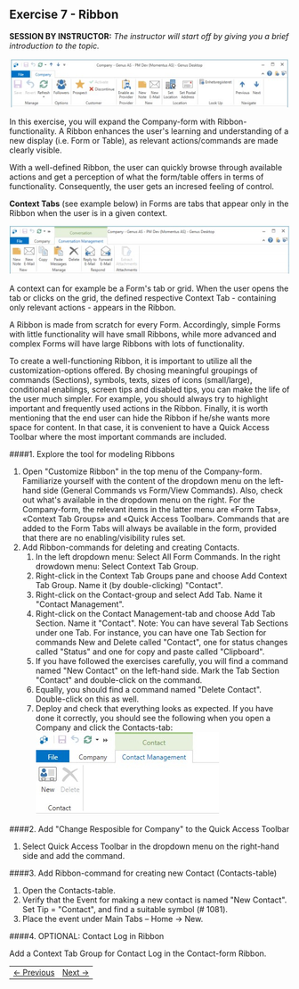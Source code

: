 ## Exercise 7 - Ribbon
**SESSION BY INSTRUCTOR:** *The instructor will start off by giving you a brief introduction to the topic.*

 ![oppg5fig1.JPG](media/oppg5fig1.JPG)

In this exercise, you will expand the Company-form with Ribbon-functionality. A Ribbon enhances the user's learning and understanding of a new display (i.e. Form or Table), as relevant actions/commands are made clearly visible.

With a well-defined Ribbon, the user can quickly browse through available actions and get a perception of what the form/table offers in terms of functionality. Consequently, the user gets an incresed feeling of control.
 
**Context Tabs** (see example below) in Forms are tabs that appear only in the Ribbon when the user is in a given context. 

![oppg5fig2.JPG](media/oppg5fig2.JPG)

A context can for example be a Form's tab or grid. When the user opens the tab or clicks on the grid, the defined respective Context Tab - containing only relevant actions - appears in the Ribbon.

A Ribbon is made from scratch for every Form. Accordingly, simple Forms with little functionality will have small Ribbons, while more advanced and complex Forms will have large Ribbons with lots of functionality.

To create a well-functioning Ribbon, it is important to utilize all the customization-options offered. By chosing meaningful groupings of commands (Sections), symbols, texts, sizes of icons (small/large), conditional enablings, screen tips and disabled tips, you can make the life of the user much simpler. For example, you should always try to highlight important and frequently used actions in the Ribbon. 
Finally, it is worth mentioning that the end user can hide the Ribbon if he/she wants more space for content. In that case, it is convenient to have a Quick Access Toolbar where the most important commands are included.

####1. Explore the tool for modeling Ribbons

1. Open "Customize Ribbon" in the top menu of the Company-form. Familiarize yourself with the content of the dropdown menu on the left-hand side (General Commands vs Form/View Commands). Also, check out what's available in the dropdown menu on the right. For the Company-form, the relevant items in the latter menu are «Form Tabs», «Context Tab Groups» and «Quick Access Toolbar». Commands that are added to the Form Tabs will always be available in the form, provided that there are no enabling/visibility rules set.
2. Add Ribbon-commands for deleting and creating Contacts.
   1. In the left dropdown menu: Select All Form Commands. In the right drowdown menu: Select Context Tab Group.
   2. Right-click in the Context Tab Groups pane and choose Add Context Tab Group. Name it (by double-clicking) "Contact".
   3. Right-click on the Contact-group and select Add Tab. Name it "Contact Management".
   4. Right-click on the Contact Management-tab and choose Add Tab Section. Name it "Contact". Note: You can have several Tab Sections under one Tab. For instance, you can have one Tab Section for commands New and Delete called "Contact", one for status changes called "Status" and one for copy and paste called "Clipboard".
   5. If you have followed the exercises carefully, you will find a command named "New Contact" on the left-hand side. Mark the Tab Section "Contact" and double-click on the command.
   6. Equally, you should find a command named "Delete Contact". Double-click on this as well.
   7. Deploy and check that everything looks as expected. If you have done it correctly, you should see the following when you open a Company and click the Contacts-tab:
![oppg5fig3.JPG](media/oppg5fig3.JPG)

####2. Add "Change Resposible for Company" to the Quick Access Toolbar

1. Select Quick Access Toolbar in the dropdown menu on the right-hand side and add the command.

####3. Add Ribbon-command for creating new Contact (Contacts-table)

1. Open the Contacts-table.
2. Verify that the Event for making a new contact is named "New Contact". Set Tip = "Contact", and find a suitable symbol (# 1081). 
3. Place the event under Main Tabs – Home -> New.

####4. OPTIONAL: Contact Log in Ribbon

Add a Context Tab Group for Contact Log in the Contact-form Ribbon.


<table>
   <tr><td><a href="exercise-06.md"><- Previous</a></td><td align="right"><a href="exercise-08.md">Next -></a></td></tr>
</table>
